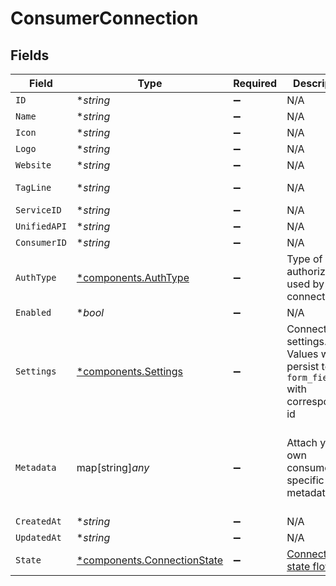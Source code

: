 # ConsumerConnection


## Fields

| Field                                                                                                                                                    | Type                                                                                                                                                     | Required                                                                                                                                                 | Description                                                                                                                                              | Example                                                                                                                                                  |
| -------------------------------------------------------------------------------------------------------------------------------------------------------- | -------------------------------------------------------------------------------------------------------------------------------------------------------- | -------------------------------------------------------------------------------------------------------------------------------------------------------- | -------------------------------------------------------------------------------------------------------------------------------------------------------- | -------------------------------------------------------------------------------------------------------------------------------------------------------- |
| `ID`                                                                                                                                                     | **string*                                                                                                                                                | :heavy_minus_sign:                                                                                                                                       | N/A                                                                                                                                                      | 1111+test_user_id                                                                                                                                        |
| `Name`                                                                                                                                                   | **string*                                                                                                                                                | :heavy_minus_sign:                                                                                                                                       | N/A                                                                                                                                                      | Salesforce                                                                                                                                               |
| `Icon`                                                                                                                                                   | **string*                                                                                                                                                | :heavy_minus_sign:                                                                                                                                       | N/A                                                                                                                                                      | https://res.cloudinary.com/apideck/image/upload/v1529456047/catalog/salesforce/icon128x128.png                                                           |
| `Logo`                                                                                                                                                   | **string*                                                                                                                                                | :heavy_minus_sign:                                                                                                                                       | N/A                                                                                                                                                      | https://c1.sfdcstatic.com/content/dam/web/en_us/www/images/home/logo-salesforce-m.svg                                                                    |
| `Website`                                                                                                                                                | **string*                                                                                                                                                | :heavy_minus_sign:                                                                                                                                       | N/A                                                                                                                                                      | https://www.salesforce.com                                                                                                                               |
| `TagLine`                                                                                                                                                | **string*                                                                                                                                                | :heavy_minus_sign:                                                                                                                                       | N/A                                                                                                                                                      | CRM software solutions and enterprise cloud computing from Salesforce, the leader in customer relationship management (CRM) and PaaS. Free 30 day trial. |
| `ServiceID`                                                                                                                                              | **string*                                                                                                                                                | :heavy_minus_sign:                                                                                                                                       | N/A                                                                                                                                                      | teamleader                                                                                                                                               |
| `UnifiedAPI`                                                                                                                                             | **string*                                                                                                                                                | :heavy_minus_sign:                                                                                                                                       | N/A                                                                                                                                                      | crm                                                                                                                                                      |
| `ConsumerID`                                                                                                                                             | **string*                                                                                                                                                | :heavy_minus_sign:                                                                                                                                       | N/A                                                                                                                                                      | test_user_id                                                                                                                                             |
| `AuthType`                                                                                                                                               | [*components.AuthType](../../models/components/authtype.md)                                                                                              | :heavy_minus_sign:                                                                                                                                       | Type of authorization used by the connector                                                                                                              | oauth2                                                                                                                                                   |
| `Enabled`                                                                                                                                                | **bool*                                                                                                                                                  | :heavy_minus_sign:                                                                                                                                       | N/A                                                                                                                                                      | true                                                                                                                                                     |
| `Settings`                                                                                                                                               | [*components.Settings](../../models/components/settings.md)                                                                                              | :heavy_minus_sign:                                                                                                                                       | Connection settings. Values will persist to `form_fields` with corresponding id                                                                          | {<br/>"instance_url": "https://eu28.salesforce.com"<br/>}                                                                                                |
| `Metadata`                                                                                                                                               | map[string]*any*                                                                                                                                         | :heavy_minus_sign:                                                                                                                                       | Attach your own consumer specific metadata                                                                                                               | {<br/>"account": {<br/>"name": "My Company",<br/>"id": "c01458a5-7276-41ce-bc19-639906b0450a"<br/>},<br/>"plan": "enterprise"<br/>}                      |
| `CreatedAt`                                                                                                                                              | **string*                                                                                                                                                | :heavy_minus_sign:                                                                                                                                       | N/A                                                                                                                                                      | 2020-09-19T12:18:37.071Z                                                                                                                                 |
| `UpdatedAt`                                                                                                                                              | **string*                                                                                                                                                | :heavy_minus_sign:                                                                                                                                       | N/A                                                                                                                                                      | 2020-09-19T12:18:37.071Z                                                                                                                                 |
| `State`                                                                                                                                                  | [*components.ConnectionState](../../models/components/connectionstate.md)                                                                                | :heavy_minus_sign:                                                                                                                                       | [Connection state flow](#section/Connection-state)                                                                                                       | authorized                                                                                                                                               |